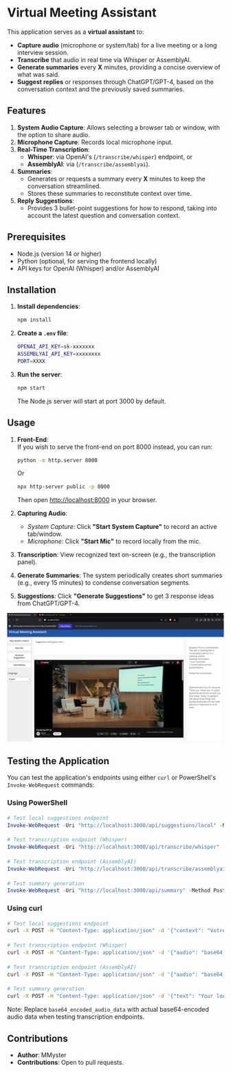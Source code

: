 # Virtual Meeting Assistant

This application serves as a **virtual assistant** to:

- **Capture audio** (microphone or system/tab) for a live meeting or a long interview session.  
- **Transcribe** that audio in real time via Whisper or AssemblyAI.  
- **Generate summaries** every **X** minutes, providing a concise overview of what was said.  
- **Suggest replies** or responses through ChatGPT/GPT-4, based on the conversation context and the previously saved summaries.

## Features

1. **System Audio Capture**: Allows selecting a browser tab or window, with the option to share audio.  
2. **Microphone Capture**: Records local microphone input.  
3. **Real-Time Transcription**:  
   - **Whisper**: via OpenAI's \(`/transcribe/whisper`\) endpoint, or  
   - **AssemblyAI**: via \(`/transcribe/assemblyai`\).  
4. **Summaries**:  
   - Generates or requests a summary every **X** minutes to keep the conversation streamlined.  
   - Stores these summaries to reconstitute context over time.  
5. **Reply Suggestions**:  
   - Provides 3 bullet-point suggestions for how to respond, taking into account the latest question and conversation context.  

## Prerequisites  
- Node.js (version 14 or higher)  
- Python (optional, for serving the frontend locally)  
- API keys for OpenAI (Whisper) and/or AssemblyAI

## Installation

1. **Install dependencies**:
   ```bash
   npm install
   ```
2. **Create a `.env` file**:
   ```bash
   OPENAI_API_KEY=sk-xxxxxxx
   ASSEMBLYAI_API_KEY=xxxxxxxx
   PORT=XXXX
   ```
   
3. **Run the server**:
   ```bash
   npm start
   ```
   The Node.js server will start at port 3000 by default.

## Usage

1. **Front-End**:  
   If you wish to serve the front-end on port 8000 instead, you can run:
   ```bash
   python -m http.server 8000
   ```
   Or

   ```bash
   npx http-server public -p 8000
   ```
   Then open [http://localhost:8000](http://localhost:8000) in your browser.
2. **Capturing Audio**:  
   - *System Capture*: Click **"Start System Capture"** to record an active tab/window.  
   - *Microphone*: Click **"Start Mic"** to record locally from the mic.
3. **Transcription**: View recognized text on-screen (e.g., the transcription panel).  
4. **Generate Summaries**: The system periodically creates short summaries (e.g., every 15 minutes) to condense conversation segments.  
5. **Suggestions**: Click **"Generate Suggestions"** to get 3 response ideas from ChatGPT/GPT-4.

![alt text](https://github.com/MMyster/MeetCopilot/blob/develop/img/test.png?raw=true)

## Testing the Application

You can test the application's endpoints using either `curl` or PowerShell's `Invoke-WebRequest` commands:

### Using PowerShell
```powershell
# Test local suggestions endpoint
Invoke-WebRequest -Uri "http://localhost:3000/api/suggestions/local" -Method Post -ContentType "application/json" -Body '{"context": "Votre texte ici"}'

# Test transcription endpoint (Whisper)
Invoke-WebRequest -Uri "http://localhost:3000/api/transcribe/whisper" -Method Post -ContentType "application/json" -Body '{"audio": "base64_encoded_audio_data"}'

# Test transcription endpoint (AssemblyAI)
Invoke-WebRequest -Uri "http://localhost:3000/api/transcribe/assemblyai" -Method Post -ContentType "application/json" -Body '{"audio": "base64_encoded_audio_data"}'

# Test summary generation
Invoke-WebRequest -Uri "http://localhost:3000/api/summary" -Method Post -ContentType "application/json" -Body '{"text": "Your long text here"}'
```

### Using curl
```bash
# Test local suggestions endpoint
curl -X POST -H "Content-Type: application/json" -d '{"context": "Votre texte ici"}' http://localhost:3000/api/suggestions/local

# Test transcription endpoint (Whisper)
curl -X POST -H "Content-Type: application/json" -d '{"audio": "base64_encoded_audio_data"}' http://localhost:3000/api/transcribe/whisper

# Test transcription endpoint (AssemblyAI)
curl -X POST -H "Content-Type: application/json" -d '{"audio": "base64_encoded_audio_data"}' http://localhost:3000/api/transcribe/assemblyai

# Test summary generation
curl -X POST -H "Content-Type: application/json" -d '{"text": "Your long text here"}' http://localhost:3000/api/summary
```

Note: Replace `base64_encoded_audio_data` with actual base64-encoded audio data when testing transcription endpoints.

## Contributions

- **Author**: MMyster 
- **Contributions**: Open to pull requests.  
